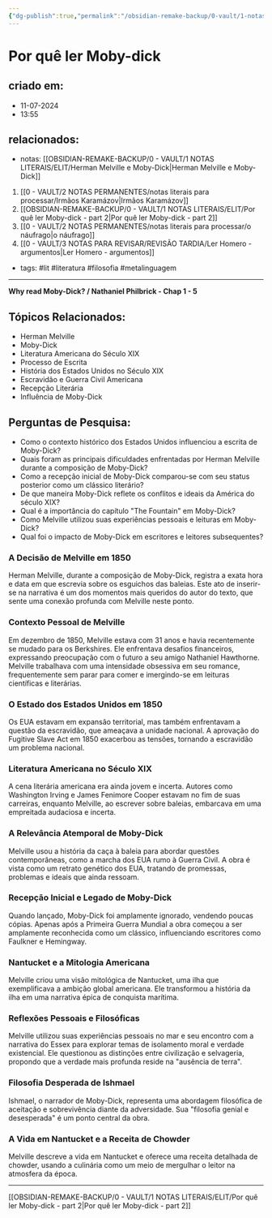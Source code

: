 ```yaml
---
{"dg-publish":true,"permalink":"/obsidian-remake-backup/0-vault/1-notas-literais/elit/por-que-ler-moby-dick/","tags":["lit","literatura","filosofia","metalinguagem"],"dgHomeLink":true,"dgShowLocalGraph":true,"dgShowFileTree":true,"noteIcon":""}
---
```


# Por quê ler Moby-dick

## criado em: 
- 11-07-2024
- 13:55
## relacionados:
- notas: [[OBSIDIAN-REMAKE-BACKUP/0 - VAULT/1 NOTAS LITERAIS/ELIT/Herman Melville e Moby-Dick\|Herman Melville e Moby-Dick]]
1. [[0 - VAULT/2 NOTAS PERMANENTES/notas literais para processar/Irmãos Karamázov\|Irmãos Karamázov]]
2. [[OBSIDIAN-REMAKE-BACKUP/0 - VAULT/1 NOTAS LITERAIS/ELIT/Por quê ler Moby-dick - part 2\|Por quê ler Moby-dick - part 2]]
3. [[0 - VAULT/2 NOTAS PERMANENTES/notas literais para processar/o náufrago\|o náufrago]]
4. [[0 - VAULT/3 NOTAS PARA REVISAR/REVISÃO TARDIA/Ler Homero - argumentos\|Ler Homero - argumentos]]
- tags: #lit #literatura #filosofia #metalinguagem
---

 **Why read Moby-Dick? / Nathaniel Philbrick - Chap 1 - 5**

## Tópicos Relacionados:
- Herman Melville
- Moby-Dick
- Literatura Americana do Século XIX
- Processo de Escrita
- História dos Estados Unidos no Século XIX
- Escravidão e Guerra Civil Americana
- Recepção Literária
- Influência de Moby-Dick

## Perguntas de Pesquisa:
- Como o contexto histórico dos Estados Unidos influenciou a escrita de Moby-Dick?
- Quais foram as principais dificuldades enfrentadas por Herman Melville durante a composição de Moby-Dick?
- Como a recepção inicial de Moby-Dick comparou-se com seu status posterior como um clássico literário?
- De que maneira Moby-Dick reflete os conflitos e ideais da América do século XIX?
- Qual é a importância do capítulo "The Fountain" em Moby-Dick?
- Como Melville utilizou suas experiências pessoais e leituras em Moby-Dick?
- Qual foi o impacto de Moby-Dick em escritores e leitores subsequentes?

### A Decisão de Melville em 1850
Herman Melville, durante a composição de Moby-Dick, registra a exata hora e data em que escrevia sobre os esguichos das baleias. Este ato de inserir-se na narrativa é um dos momentos mais queridos do autor do texto, que sente uma conexão profunda com Melville neste ponto.

### Contexto Pessoal de Melville
Em dezembro de 1850, Melville estava com 31 anos e havia recentemente se mudado para os Berkshires. Ele enfrentava desafios financeiros, expressando preocupação com o futuro a seu amigo Nathaniel Hawthorne. Melville trabalhava com uma intensidade obsessiva em seu romance, frequentemente sem parar para comer e imergindo-se em leituras científicas e literárias.

### O Estado dos Estados Unidos em 1850
Os EUA estavam em expansão territorial, mas também enfrentavam a questão da escravidão, que ameaçava a unidade nacional. A aprovação do Fugitive Slave Act em 1850 exacerbou as tensões, tornando a escravidão um problema nacional.

### Literatura Americana no Século XIX
A cena literária americana era ainda jovem e incerta. Autores como Washington Irving e James Fenimore Cooper estavam no fim de suas carreiras, enquanto Melville, ao escrever sobre baleias, embarcava em uma empreitada audaciosa e incerta.

### A Relevância Atemporal de Moby-Dick
Melville usou a história da caça à baleia para abordar questões contemporâneas, como a marcha dos EUA rumo à Guerra Civil. A obra é vista como um retrato genético dos EUA, tratando de promessas, problemas e ideais que ainda ressoam.

### Recepção Inicial e Legado de Moby-Dick
Quando lançado, Moby-Dick foi amplamente ignorado, vendendo poucas cópias. Apenas após a Primeira Guerra Mundial a obra começou a ser amplamente reconhecida como um clássico, influenciando escritores como Faulkner e Hemingway.

### Nantucket e a Mitologia Americana
Melville criou uma visão mitológica de Nantucket, uma ilha que exemplificava a ambição global americana. Ele transformou a história da ilha em uma narrativa épica de conquista marítima.

### Reflexões Pessoais e Filosóficas
Melville utilizou suas experiências pessoais no mar e seu encontro com a narrativa do Essex para explorar temas de isolamento moral e verdade existencial. Ele questionou as distinções entre civilização e selvageria, propondo que a verdade mais profunda reside na "ausência de terra".

### Filosofia Desperada de Ishmael
Ishmael, o narrador de Moby-Dick, representa uma abordagem filosófica de aceitação e sobrevivência diante da adversidade. Sua "filosofia genial e desesperada" é um ponto central da obra.

### A Vida em Nantucket e a Receita de Chowder
Melville descreve a vida em Nantucket e oferece uma receita detalhada de chowder, usando a culinária como um meio de mergulhar o leitor na atmosfera da época.

---

[[OBSIDIAN-REMAKE-BACKUP/0 - VAULT/1 NOTAS LITERAIS/ELIT/Por quê ler Moby-dick - part 2\|Por quê ler Moby-dick - part 2]]
